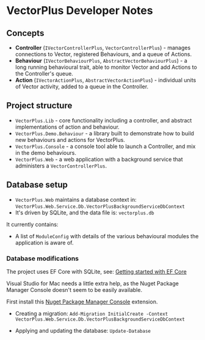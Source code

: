 ﻿# VectorPlus Developer Notes

## Concepts

* __Controller__ (`IVectorControllerPlus`, `VectorControllerPlus`) - manages connections to Vector, registered Behaviours, and a queue of Actions.
* __Behaviour__ (`IVectorBehaviourPlus`, `AbstractVectorBehaviourPlus`) - a long running behavioural trait, able to monitor Vector and add Actions to the Controller's queue.
* __Action__ (`IVectorActionPlus`, `AbstractVectorActionPlus`) - individual units of Vector activity, added to a queue in the Controller.

## Project structure

* `VectorPlus.Lib` - core functionality including a controller, and abstract implementations of action and behaviour.
* `VectorPlus.Demo.Behaviour` - a library built to demonstrate how to build new behaviours and actions for VectorPlus.
* `VectorPlus.Console` - a console tool able to launch a Controller, and mix in the demo behaviours.
* `VectorPlus.Web` - a web application with a background service that administers a `VectorControllerPlus`.

## Database setup

* `VectorPlus.Web` maintains a database context in: `VectorPlus.Web.Service.Db.VectorPlusBackgroundServiceDbContext`
* It's driven by SQLite, and the data file is: `vectorplus.db`

It currently contains:

* A list of `ModuleConfig` with details of the various behavioural modules the application is aware of.

### Database modifications

The project uses EF Core with SQLite, see: [Getting started with EF Core](https://docs.microsoft.com/en-us/ef/core/get-started/?tabs=visual-studio)

Visual Studio for Mac needs a little extra help, as the Nuget Package Manager Console doesn't seem to be easily available.

First install this [Nuget Package Manager Console](https://github.com/mrward/monodevelop-nuget-extensions) extension.

* Creating a migration:
  `Add-Migration InitialCreate -Context VectorPlus.Web.Service.Db.VectorPlusBackgroundServiceDbContext`

* Applying and updating the database:
  `Update-Database`
